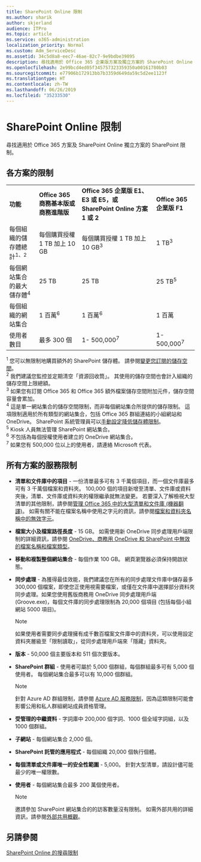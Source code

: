 ```yaml
---
title: SharePoint Online 限制
ms.author: sharik
author: skjerland
audience: ITPro
ms.topic: article
ms.service: o365-administration
localization_priority: Normal
ms.custom: Adm_ServiceDesc
ms.assetid: 34c5d8a8-eec7-46ae-82c7-9e9bdbe39895
description: 尋找適用於 Office 365 企業版方案及獨立方案的 SharePoint Online 限制。
ms.openlocfilehash: 2e99bcd4ed05f345757323359350a00161780b03
ms.sourcegitcommit: e77906b172913bb7b3359d649da59c5d2ee1123f
ms.translationtype: HT
ms.contentlocale: zh-TW
ms.lasthandoff: 06/26/2019
ms.locfileid: "35233530"
---
```

# <a name="sharepoint-online-limits"></a>SharePoint Online 限制 

尋找適用於 Office 365 方案及 SharePoint Online 獨立方案的 SharePoint 限制。
  
## <a name="limits-by-plan"></a>各方案的限制 

|||||
|:-----|:-----|:-----|:-----|
|**功能** <br/> |**Office 365 商務基本版或商務進階版** <br/> |**Office 365 企業版 E1、E3 或 E5，或 SharePoint Online 方案 1 或 2** <br/> | **Office 365 企業版 F1** <br/> |
|每個組織的儲存體總計<sup>1、2</sup> <br/> |每個購買授權 1 TB 加上 10 GB  <br/> |每個購買授權 1 TB 加上10 GB<sup>3</sup> <br/> |1 TB<sup>3</sup> <br/> |
|每個網站集合的最大儲存體<sup>4</sup><br/> |25 TB <br/> |25 TB <br/> |25 TB<sup>5</sup> <br/> |
|每個組織的網站集合  <br/> |1 百萬<sup>6</sup> <br/> |1 百萬<sup>6</sup> <br/> |1 百萬<br/> |
|使用者數目  <br/> |最多 300 個  <br/> |1- 500,000<sup>7</sup> <br/> |1- 500,000<sup>7</sup> <br/> |
   
<sup>1</sup> 您可以無限制地購買額外的 SharePoint 儲存體。 請參閱[變更您訂閱的儲存空間](https://docs.microsoft.com/office365/admin/subscriptions-and-billing/add-storage-space)。 
<br/><sup>2</sup> 我們建議您監控並定期清空「資源回收筒」。 其使用的儲存空間也會計入組織的儲存空間上限總額。 
<br/> <sup>3</sup> 如果您有訂閱 Office 365 和 Office 365 額外檔案儲存空間附加元件，儲存空間容量會累加。 
<br/> <sup>4</sup> 這是單一網站集合的儲存空間限制，而非每個網站集合所提供的儲存限制。 這項限制適用於所有類型的網站集合，包括 Office 365 群組連結的小組網站和 OneDrive。 SharePoint 系統管理員可以[手動設定降低儲存體限制](https://docs.microsoft.com/sharepoint/manage-site-collection-storage-limits)。 
<br/> <sup>5</sup> Kiosk 人員無法管理 SharePoint 網站集合。 
<br/> <sup>6</sup> 不包括為每個授權使用者建立的 OneDrive 網站集合。 
<br/> <sup>7</sup> 如果您有 500,000 位以上的使用者，請連絡 Microsoft 代表。 
  
## <a name="service-limits-for-all-plans"></a>所有方案的服務限制

- **清單和文件庫中的項目** - 一份清單最多可有 3 千萬個項目，而一個文件庫最多可有 3 千萬個檔案和資料夾。 100,000 個的項目新增至清單、文件庫或資料夾後，清單、文件庫或資料夾的權限繼承就無法變更。 若要深入了解檢視大型清單的其他限制，請參閱[管理 Office 365 中的大型清單和文件庫 (機器翻譯)](https://support.office.com/article/b4038448-ec0e-49b7-b853-679d3d8fb784)。 如需有關不能在檔案名稱中使用之字元的資訊，請參閱[檔案和資料夾名稱中的無效字元](https://support.office.com/article/64883a5d-228e-48f5-b3d2-eb39e07630fa)。

- **檔案大小及檔案路徑長度** - 15 GB。 如需使用新 OneDrive 同步處理用戶端限制的詳細資訊，請參閱 [OneDrive、商務用 OneDrive 和 SharePoint 中無效的檔案名稱和檔案類型](https://support.office.com/article/64883a5d-228e-48f5-b3d2-eb39e07630fa)。

- **移動和複製整個網站集合** - 每個作業 100 GB。 網頁瀏覽器必須保持開啟狀態。

- **同步處理** - 為獲得最佳效能，我們建議您在所有的同步處理文件庫中儲存最多 300,000 個檔案，即使您正使用視需要檔案，或僅在文件庫中選擇部分資料夾同步處理。如果您使用舊版商務用 OneDrive 同步處理用戶端 (Groove.exe)，每個文件庫的同步處理限制為 20,000 個項目 (包括每個小組網站 5000 項目)。

    > [!NOTE]
    > 如果使用者需要同步處理擁有成千數百檔案文件庫中的資料夾，可以使用設定資料夾層級至「限制讀取」，從同步處理用戶端來「隱藏」資料夾。 

- **版本** - 50,000 個主要版本和 511 個次要版本。

- **SharePoint 群組** - 使用者可屬於 5,000 個群組，每個群組最多可有 5,000 個使用者。 每個網站集合最多可以有 10,000 個群組。
    > [!NOTE]
    > 針對 Azure AD 群組限制，請參閱 [Azure AD 服務限制](https://docs.microsoft.com/azure/active-directory/users-groups-roles/directory-service-limits-restrictions)，因為這類限制可能會影響公用和私人群組網站成員資格管理。 
- **受管理的中繼資料** - 字詞庫中 200,000 個字詞、1000 個全域字詞組，以及 1000 個群組。

- **子網站** - 每個網站集合 2,000 個。

- **SharePoint 託管的應用程式** - 每個組織 20,000 個執行個體。

- **每個清單或文件庫唯一的安全性範圍** - 5,000。 針對大型清單，請設計儘可能最少的唯一權限數。

- **使用者** - 每個網站集合最多 200 萬個使用者。
    > [!NOTE]
    > 邀請參加 SharePoint 網站集合的的訪客數量沒有限制。 如需外部共用的詳細資訊，請參閱[外部共用概觀](https://docs.microsoft.com/sharepoint/external-sharing-overview)。
## <a name="see-also"></a>另請參閱

[SharePoint Online 的搜尋限制](https://docs.microsoft.com/sharepoint/search-limits)
